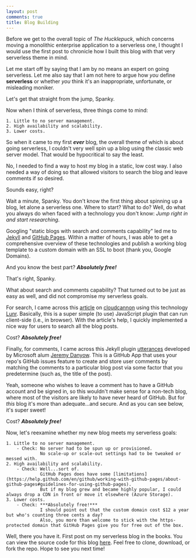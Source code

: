 ```yaml
---
layout: post
comments: true
title: Blog Building
---
```

Before we get to the overall topic of *The Hucklepuck*,
which concerns moving a monolithic enterprise application to a serverless one, 
I thought I would use the first post to chronicle 
how I built this blog with that very serverless theme in mind.

Let me start off by saying that I am by no means an expert on going serverless. 
Let me also say that I am not here to argue how *you* define **serverless** 
or whether *you* think it's an inappropriate, unfortunate, or misleading moniker.

Let's get that straight from the jump, Spanky.

Now when I think of serverless, three things come to mind:

    1. Little to no server management.
    2. High availability and scalability.
    3. Lower costs.

So when it came to my first ***ever*** blog, the overall theme of which is about going serverless, 
I couldn't very well spin up a blog using the classic web server model. 
That would be hypocritical to say the least.

No, I needed to find a way to host my blog in a static, low cost way. 
I also needed a way of doing so that allowed visitors to search the blog and leave comments if so desired.

Sounds easy, right?

Wait a minute, Spanky. You don't know the first thing about spinning up a blog, let alone a serverless one. 
Where to start? What to do? Well, do what you always do when faced with a technology you don't know: 
*Jump right in and start researching*.

Googling "static blogs with search and comments capability" led me to [Jekyll](https://jekyllrb.com/) 
and [GitHub Pages](https://pages.github.com/). Within a matter of hours, 
I was able to get a comprehensive overview of these technologies 
and publish a working blog template to a custom domain with an SSL to boot (thank you, Google Domains).

And you know the best part? ***Absolutely free!***

That's right, Spanky.

What about search and comments capability? That turned out to be just as easy as well, 
and did not compromise my serverless goals.

For search, I came across this [article](https://learn.cloudcannon.com/jekyll/jekyll-search-using-lunr-js/) 
on [cloudcannon](https://learn.cloudcannon.com/) using this technology [Lunr](https://lunrjs.com/). 
Basically, this is a super simple (to use) JavaScript plugin that can run client-side (i.e., in browser). 
With the article's help, I quickly implemented a nice way for users to search all the blog posts.

Cost? ***Absolutely free!***

Finally, for comments, I came across this Jekyll plugin [utterances](https://utteranc.es/) developed by 
Microsoft alum [Jeremy Danyow](https://github.com/jdanyow/). This is a GitHub App that uses your repo's GitHub 
issues feature to create and store user comments by matching the comments to a particular blog post via some factor that you 
predetermine (such as, the title of the post). 

Yeah, someone who wishes to leave a comment has to have a GitHub account and be signed in, 
so this wouldn't make sense for a non-tech blog, where most of the visitors are likely to have never heard of GitHub. 
But for *this* blog it's more than adequate...and secure. And as you can see below, it's super sweet!

Cost? ***Absolutely free!***

Now, let's reexamine whether my new blog meets my serverless goals:

    1. Little to no server management.
        - Check: No server had to be spun up or provisioned. 
                 No scale-up or scale-out settings had to be tweaked or messed with.
    2. High availability and scalability.
        - Check: Well...sort of.
                 GitHub Pages does have some [limitations](https://help.github.com/en/github/working-with-github-pages/about-github-pages#guidelines-for-using-github-pages).
                 But if my blog grew and became highly popular, I could always drop a CDN in front or move it elsewhere (Azure Storage).
    3. Lower costs.
        - Check: ***Absolutely free!***
                 I should point out that the custom domain cost $12 a year but who's counting three cents a day? 
                 Also, you more than welcome to stick with the https-protected domain that GitHub Pages give you for free out of the box.

Well, there you have it. First post on my serverless blog in the books. You can view the source code for this blog 
[here](https://github.com/allan-mobley-jr/hucklepuck/). Feel free to clone, download, or fork the repo. Hope to see you next time!